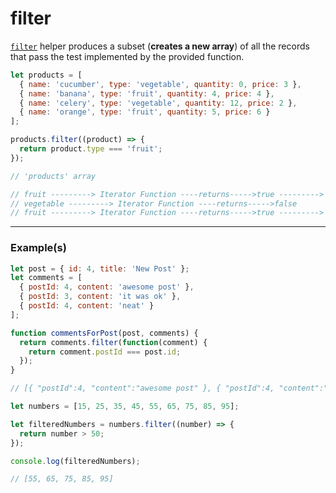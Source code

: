 # filter

[`filter`][filter-helper] helper produces a subset (**creates a new array**) of all the records that pass the test implemented by the provided function.

```js
let products = [
  { name: 'cucumber', type: 'vegetable', quantity: 0, price: 3 },
  { name: 'banana', type: 'fruit', quantity: 4, price: 4 },
  { name: 'celery', type: 'vegetable', quantity: 12, price: 2 },
  { name: 'orange', type: 'fruit', quantity: 5, price: 6 }
];

products.filter((product) => {
  return product.type === 'fruit';
});
```

```js
// 'products' array                                                    result array

// fruit ---------> Iterator Function ----returns----->true ---------> fruit
// vegetable ---------> Iterator Function ----returns----->false
// fruit ---------> Iterator Function ----returns----->true ---------> fruit
```

---

### Example(s)

```js
let post = { id: 4, title: 'New Post' };
let comments = [
  { postId: 4, content: 'awesome post' },
  { postId: 3, content: 'it was ok' },
  { postId: 4, content: 'neat' }
];

function commentsForPost(post, comments) {
  return comments.filter(function(comment) {
    return comment.postId === post.id;
  });
}

// [{ "postId":4, "content":"awesome post" }, { "postId":4, "content":"neat" }]
```

```js
let numbers = [15, 25, 35, 45, 55, 65, 75, 85, 95];

let filteredNumbers = numbers.filter((number) => {
  return number > 50;
});

console.log(filteredNumbers);

// [55, 65, 75, 85, 95]
```

[filter-helper]: https://developer.mozilla.org/en-US/docs/Web/JavaScript/Reference/Global_Objects/Array/filter
